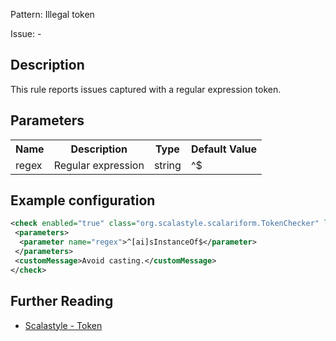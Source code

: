 Pattern: Illegal token

Issue: -

## Description

This rule reports issues captured with a regular expression token.

## Parameters
<table><tr><th>Name</th><th>Description</th><th>Type</th><th>Default Value</th></tr><tr><td>regex</td>
        <td>Regular expression</td>
        <td>string</td>
        <td>^$</td>
      </tr></table>

## Example configuration

```xml
<check enabled="true" class="org.scalastyle.scalariform.TokenChecker" level="warning">
 <parameters>
  <parameter name="regex">^[ai]sInstanceOf$</parameter>
 </parameters>
 <customMessage>Avoid casting.</customMessage>
</check>
```
<a name="org_scalastyle_scalariform_UnderscoreImportChecker" />

## Further Reading

* [Scalastyle - Token](http://www.scalastyle.org/rules-1.0.0.html#org_scalastyle_scalariform_TokenChecker)
